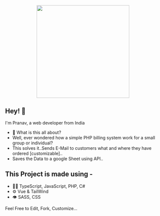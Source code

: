 <h1 align="center">
  <img src="https://pngimg.com/uploads/anime_girl/anime_girl_PNG97.png" width="300px" alt="" />
</h1>

## Hey! 👋
I'm Pranav, a web developer from India

- 🧭 What is this all about?
- Well, ever wondered how a simple PHP billing system work for a small group or individual?
- This solves it..Sends E-Mail to customers what and where they have ordered [customizable]..
- Saves the Data to a google Sheet using API..

## This Project is made using -
- 👨‍💻 TypeScript, JavaScript, PHP, C#
- ⚙️ Vue & TailWind
- 👁️ SASS, CSS


Feel Free to Edit, Fork, Customize...
